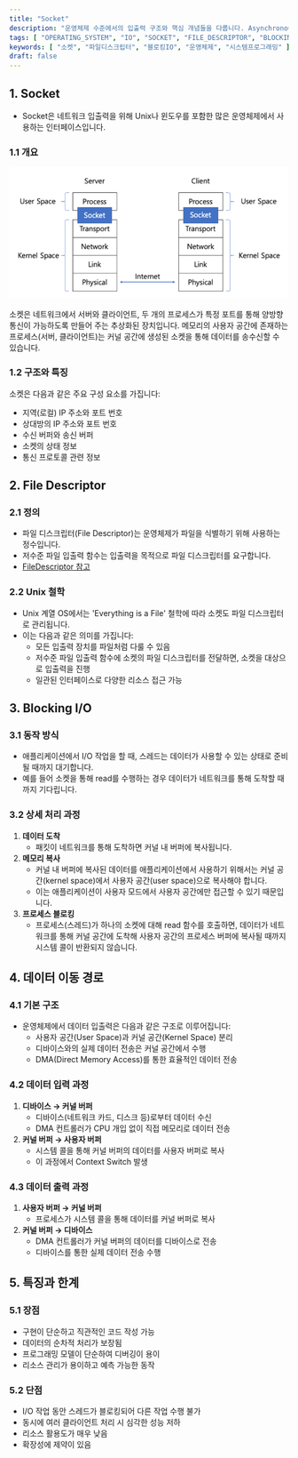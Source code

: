 ```yaml
---
title: "Socket"
description: "운영체제 수준에서의 입출력 구조와 핵심 개념들을 다룹니다. AsynchronousNon-blockingProgramming, File Descriptor, Blocking I/O의 동작 방식과 특징을 설명합니다."
tags: [ "OPERATING_SYSTEM", "IO", "SOCKET", "FILE_DESCRIPTOR", "BLOCKING_IO" ]
keywords: [ "소켓", "파일디스크립터", "블로킹IO", "운영체제", "시스템프로그래밍" ]
draft: false
---
```


## 1. Socket

- Socket은 네트워크 입출력을 위해 Unix나 윈도우를 포함한 많은 운영체제에서 사용하는 인터페이스입니다.

### 1.1 개요

![img.png](images/img.png)

소켓은 네트워크에서 서버와 클라이언트, 두 개의 프로세스가 특정 포트를 통해 양방향 통신이 가능하도록 만들어 주는 추상화된 장치입니다. 메모리의 사용자 공간에 존재하는 프로세스(서버, 클라이언트)는 커널 공간에
생성된 소켓을 통해 데이터를 송수신할 수 있습니다.

### 1.2 구조와 특징

소켓은 다음과 같은 주요 구성 요소를 가집니다:

- 지역(로컬) IP 주소와 포트 번호
- 상대방의 IP 주소와 포트 번호
- 수신 버퍼와 송신 버퍼
- 소켓의 상태 정보
- 통신 프로토콜 관련 정보

## 2. File Descriptor

### 2.1 정의

- 파일 디스크립터(File Descriptor)는 운영체제가 파일을 식별하기 위해 사용하는 정수입니다.
- 저수준 파일 입출력 함수는 입출력을 목적으로 파일 디스크립터를 요구합니다.
- [FileDescriptor 참고](../../../Linux/FileDescriptor/FileDescriptor.md)

### 2.2 Unix 철학

- Unix 계열 OS에서는 'Everything is a File' 철학에 따라 소켓도 파일 디스크립터로 관리됩니다.
- 이는 다음과 같은 의미를 가집니다:
	- 모든 입출력 장치를 파일처럼 다룰 수 있음
	- 저수준 파일 입출력 함수에 소켓의 파일 디스크립터를 전달하면, 소켓을 대상으로 입출력을 진행
	- 일관된 인터페이스로 다양한 리소스 접근 가능

## 3. Blocking I/O

### 3.1 동작 방식

- 애플리케이션에서 I/O 작업을 할 때, 스레드는 데이터가 사용할 수 있는 상태로 준비될 때까지 대기합니다. 
- 예를 들어 소켓을 통해 read를 수행하는 경우 데이터가 네트워크를 통해 도착할 때까지 기다립니다.

### 3.2 상세 처리 과정

1. **데이터 도착**
	- 패킷이 네트워크를 통해 도착하면 커널 내 버퍼에 복사됩니다.
2. **메모리 복사**
	- 커널 내 버퍼에 복사된 데이터를 애플리케이션에서 사용하기 위해서는 커널 공간(kernel space)에서 사용자 공간(user space)으로 복사해야 합니다.
	- 이는 애플리케이션이 사용자 모드에서 사용자 공간에만 접근할 수 있기 때문입니다.
3. **프로세스 블로킹**
	- 프로세스(스레드)가 하나의 소켓에 대해 read 함수를 호출하면, 데이터가 네트워크를 통해 커널 공간에 도착해 사용자 공간의 프로세스 버퍼에 복사될 때까지 시스템 콜이 반환되지 않습니다.

## 4. 데이터 이동 경로

### 4.1 기본 구조

- 운영체제에서 데이터 입출력은 다음과 같은 구조로 이루어집니다:
  - 사용자 공간(User Space)과 커널 공간(Kernel Space) 분리
  - 디바이스와의 실제 데이터 전송은 커널 공간에서 수행
  - DMA(Direct Memory Access)를 통한 효율적인 데이터 전송

### 4.2 데이터 입력 과정

1. **디바이스 → 커널 버퍼**
	- 디바이스(네트워크 카드, 디스크 등)로부터 데이터 수신
	- DMA 컨트롤러가 CPU 개입 없이 직접 메모리로 데이터 전송
2. **커널 버퍼 → 사용자 버퍼**
	- 시스템 콜을 통해 커널 버퍼의 데이터를 사용자 버퍼로 복사
	- 이 과정에서 Context Switch 발생

### 4.3 데이터 출력 과정

1. **사용자 버퍼 → 커널 버퍼**
	- 프로세스가 시스템 콜을 통해 데이터를 커널 버퍼로 복사
2. **커널 버퍼 → 디바이스**
	- DMA 컨트롤러가 커널 버퍼의 데이터를 디바이스로 전송
	- 디바이스를 통한 실제 데이터 전송 수행

## 5. 특징과 한계

### 5.1 장점

- 구현이 단순하고 직관적인 코드 작성 가능
- 데이터의 순차적 처리가 보장됨
- 프로그래밍 모델이 단순하여 디버깅이 용이
- 리소스 관리가 용이하고 예측 가능한 동작

### 5.2 단점

- I/O 작업 동안 스레드가 블로킹되어 다른 작업 수행 불가
- 동시에 여러 클라이언트 처리 시 심각한 성능 저하
- 리소스 활용도가 매우 낮음
- 확장성에 제약이 있음